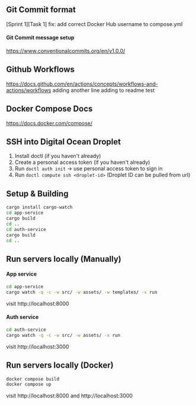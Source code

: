 ## Git Commit format
[Sprint 1][Task 1] fix: add correct Docker Hub username to compose.yml 

#### Git Commit message setup
https://www.conventionalcommits.org/en/v1.0.0/

## Github Workflows
https://docs.github.com/en/actions/concepts/workflows-and-actions/workflows
adding another line
adding to readme test
## Docker Compose Docs
https://docs.docker.com/compose/

## SSH into Digital Ocean Droplet
1. Install doctl (if you haven't already)
2. Create a personal access token (if you haven't already)
3. Run `doctl auth init` -> use personal access token to sign in 
4. Run `doctl compute ssh <droplet-id>` (Droplet ID can be pulled from url)

## Setup & Building
```bash
cargo install cargo-watch
cd app-service
cargo build
cd ..
cd auth-service
cargo build
cd ..
```

## Run servers locally (Manually)
#### App service
```bash
cd app-service
cargo watch -q -c -w src/ -w assets/ -w templates/ -x run
```

visit http://localhost:8000

#### Auth service
```bash
cd auth-service
cargo watch -q -c -w src/ -w assets/ -x run
```

visit http://localhost:3000

## Run servers locally (Docker)
```bash
docker compose build
docker compose up
```

visit http://localhost:8000 and http://localhost:3000
